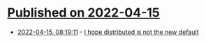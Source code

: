 # [Published on 2022-04-15](index.md)

* [2022-04-15, 08:19:11](https://news.ycombinator.com/item?id=31037737) - [I hope distributed is not the new default](https://www.zeptonaut.com/posts/i-hope-distributed-is-not-the-new-default/)
